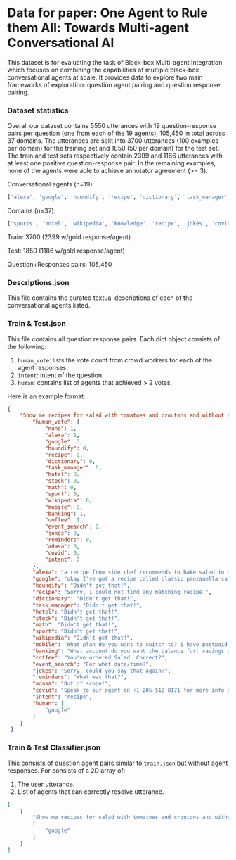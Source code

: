 # Data for paper: One Agent to Rule them All: Towards Multi-agent Conversational AI

This dataset is for evaluating the task of Black-box Multi-agent Integration which focuses on combining the capabilities of multiple black-box conversational agents at scale. It provides data to explore two main frameworks of exploration: question agent pairing and question response pairing.

### Dataset statistics

Overall our dataset contains 5550 utterances with 19 question-response pairs per question (one from each of the 19 agents), 105,450 in total across 37 domains. The utterances are split into 3700 utterances (100 examples per domain) for the training set and 1850 (50 per domain) for the test set. The train and test sets respectively contain 2399 and 1186 utterances with at least one positive question-response pair. In the remaining examples, none of the agents were able to achieve annotator agreement (>= 3).

Conversational agents (n=19):
```python
['alexa', 'google', 'houndify', 'recipe', 'dictionary', 'task_manager', 'hotel', 'stock', 'math', 'sport', 'wikipedia', 'mobile', 'banking', 'coffee', 'event_search', 'jokes', 'reminders', 'adasa', 'covid']
```

Domains (n=37): 
```python
['sports', 'hotel', 'wikipedia', 'knowledge', 'recipe', 'jokes', 'covid', 'arithmetic', 'time', 'flight_info', 'weather', 'restaurant_suggestion', 'age', 'geography', 'mobile', 'alarm', 'tip', 'unit_convert', 'translate', 'reminders', 'auto', 'nutrition', 'currency_convert', 'event_search', 'date', 'todo', 'coffee_shop', 'banking', 'calendar', 'dictionary', 'timer', 'travel_suggestion', 'traffic', 'music', 'rand', 'directions', 'stock']
```

Train: 3700 (2399 w/gold response/agent)

Test: 1850 (1186 w/gold response/agent)

Question+Responses pairs: 105,450

### Descriptions.json

This file contains the curated textual descriptions of each of the conversational agents listed. 

### Train & Test.json

This file contains all question response pairs. Each dict object consists of the following:
1. `human_vote`: lists the vote count from crowd workers for each of the agent responses.
2. `intent`: intent of the question.
3. `human`: contains list of agents that achieved > 2 votes.

Here is an example format:
```json
{
    "Show me recipes for salad with tomatoes and croutons and without eggs food": {
        "human_vote": {
            "none": 1,
            "alexa": 1,
            "google": 3,
            "houndify": 0,
            "recipe": 0,
            "dictionary": 0,
            "task_manager": 0,
            "hotel": 0,
            "stock": 0,
            "math": 0,
            "sport": 0,
            "wikipedia": 0,
            "mobile": 0,
            "banking": 1,
            "coffee": 1,
            "event_search": 0,
            "jokes": 0,
            "reminders": 0,
            "adasa": 0,
            "covid": 0,
            "intent": 0
        },
        "alexa": "a recipe from side chef recommends to bake salad in the oven for 15 minutes at 450 degrees Fahrenheit it is recommended to boil tomato for 20 seconds to 30 seconds in boiling water on the stove please tomatoes in boiling water to make them easier to peel quickly place the tomatoes in an ice bath to stop the cooking process a recipe from the kitchen recommends to bake croutons in the oven for 5 minutes at 375 degrees Fahrenheit it is recommended to boil hard-boiled egg for 11 minutes on the stove",
        "google": "okay I've got a recipe called classic panzanella salad Tuscan style tomato and bread salad recipe from Serious Eats this recipe serves 6 and takes about 1 hour to make does that sound good",
        "houndify": "Didn't get that!",
        "recipe": "Sorry, I could not find any matching recipe.",
        "dictionary": "Didn't get that!",
        "task_manager": "Didn't get that!",
        "hotel": "Didn't get that!",
        "stock": "Didn't get that!",
        "math": "Didn't get that!",
        "sport": "Didn't get that!",
        "wikipedia": "Didn't get that!",
        "mobile": "What plan do you want to switch to? I have postpaid and prepaid plans.",
        "banking": "What account do you want the balance for: savings or checking?",
        "coffee": "You've ordered Salad. Correct?",
        "event_search": "For what date/time?",
        "jokes": "Sorry, could you say that again?",
        "reminders": "What was that?",
        "adasa": "Out of scope!",
        "covid": "Speak to our agent on +1 205 512 8171 for more info or you can visit the CDC on https://www.cdc.gov/coronavirus/2019-ncov/index.html or WHO on https://www.who.int/news-room/q-a-detail/q-a-coronaviruses.",
        "intent": "recipe",
        "human": [
            "google"
        ]
    }
 }
```

### Train & Test Classifier.json

This consists of question agent pairs similar to `train.json` but without agent responses. For consists of a 2D array of:
1. The user utterance.
2. List of agents that can correctly resolve utterance.

```json
[
    [
        "Show me recipes for salad with tomatoes and croutons and without eggs food",
        [
            "google"
        ]
    ]
]
```
